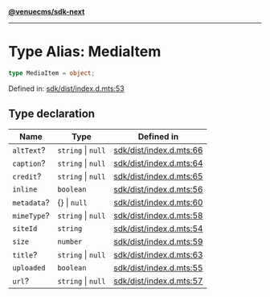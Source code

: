 [**@venuecms/sdk-next**](../Index.md)

***

# Type Alias: MediaItem

```ts
type MediaItem = object;
```

Defined in: [sdk/dist/index.d.mts:53](https://github.com/venuecms/sdk/blob/dfe07bbbcbeec8ddfda43f5a7fc98ecc9dc8ce66/packages/sdk/dist/index.d.mts#L53)

## Type declaration

| Name | Type | Defined in |
| ------ | ------ | ------ |
| <a id="alttext"></a> `altText`? | `string` \| `null` | [sdk/dist/index.d.mts:66](https://github.com/venuecms/sdk/blob/dfe07bbbcbeec8ddfda43f5a7fc98ecc9dc8ce66/packages/sdk/dist/index.d.mts#L66) |
| <a id="caption"></a> `caption`? | `string` \| `null` | [sdk/dist/index.d.mts:64](https://github.com/venuecms/sdk/blob/dfe07bbbcbeec8ddfda43f5a7fc98ecc9dc8ce66/packages/sdk/dist/index.d.mts#L64) |
| <a id="credit"></a> `credit`? | `string` \| `null` | [sdk/dist/index.d.mts:65](https://github.com/venuecms/sdk/blob/dfe07bbbcbeec8ddfda43f5a7fc98ecc9dc8ce66/packages/sdk/dist/index.d.mts#L65) |
| <a id="inline"></a> `inline` | `boolean` | [sdk/dist/index.d.mts:56](https://github.com/venuecms/sdk/blob/dfe07bbbcbeec8ddfda43f5a7fc98ecc9dc8ce66/packages/sdk/dist/index.d.mts#L56) |
| <a id="metadata"></a> `metadata`? | \{\} \| `null` | [sdk/dist/index.d.mts:60](https://github.com/venuecms/sdk/blob/dfe07bbbcbeec8ddfda43f5a7fc98ecc9dc8ce66/packages/sdk/dist/index.d.mts#L60) |
| <a id="mimetype"></a> `mimeType`? | `string` \| `null` | [sdk/dist/index.d.mts:58](https://github.com/venuecms/sdk/blob/dfe07bbbcbeec8ddfda43f5a7fc98ecc9dc8ce66/packages/sdk/dist/index.d.mts#L58) |
| <a id="siteid"></a> `siteId` | `string` | [sdk/dist/index.d.mts:54](https://github.com/venuecms/sdk/blob/dfe07bbbcbeec8ddfda43f5a7fc98ecc9dc8ce66/packages/sdk/dist/index.d.mts#L54) |
| <a id="size"></a> `size` | `number` | [sdk/dist/index.d.mts:59](https://github.com/venuecms/sdk/blob/dfe07bbbcbeec8ddfda43f5a7fc98ecc9dc8ce66/packages/sdk/dist/index.d.mts#L59) |
| <a id="title"></a> `title`? | `string` \| `null` | [sdk/dist/index.d.mts:63](https://github.com/venuecms/sdk/blob/dfe07bbbcbeec8ddfda43f5a7fc98ecc9dc8ce66/packages/sdk/dist/index.d.mts#L63) |
| <a id="uploaded"></a> `uploaded` | `boolean` | [sdk/dist/index.d.mts:55](https://github.com/venuecms/sdk/blob/dfe07bbbcbeec8ddfda43f5a7fc98ecc9dc8ce66/packages/sdk/dist/index.d.mts#L55) |
| <a id="url"></a> `url`? | `string` \| `null` | [sdk/dist/index.d.mts:57](https://github.com/venuecms/sdk/blob/dfe07bbbcbeec8ddfda43f5a7fc98ecc9dc8ce66/packages/sdk/dist/index.d.mts#L57) |
